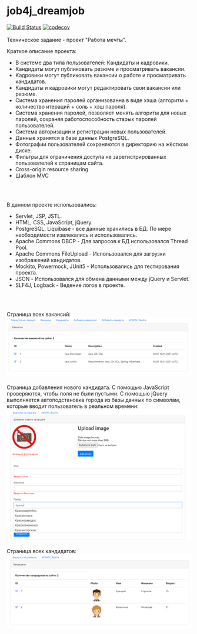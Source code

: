 # job4j_dreamjob
[![Build Status](https://travis-ci.com/VitaliyNasypov/job4j_dreamjob.svg?branch=master)](https://travis-ci.com/VitaliyNasypov/job4j_dreamjob)
[![codecov](https://codecov.io/gh/VitaliyNasypov/job4j_dreamjob/branch/master/graph/badge.svg?token=DA9SAMFJ7T)](https://codecov.io/gh/VitaliyNasypov/job4j_dreamjob)
<br>
<br>
Техническое задание - проект "Работа мечты".

Краткое описание проекта:
- В системе два типа пользователей: Кандидаты и кадровики.
- Кандидаты могут публиковать резюме и просматривать вакансии. 
- Кадровики могут публиковать вакансии о работе и просматривать кандидатов.
- Кандидаты и кадровики могут редактировать свои вакансии или резюме.
- Система хранения паролей организованна в виде хэша (алгоритм + количество итераций + соль + хэш пароля). 
- Система хранения паролей, позволяет менять алгоритм для новых паролей, сохраняя работоспособность старых паролей пользователей.
- Система авторизации и регистрации новых пользователей.
- Данные хранятся в базе данных PostgreSQL. 
- Фотографии пользователей сохраняются в директорию на жёстком диске. 
- Фильтры для ограничения доступа не зарегистрированных пользователей к страницам сайта.
- Cross-origin resource sharing
- Шаблон MVC
<br>
<br>


В данном проекте использовались:
- Servlet, JSP, JSTL.
- HTML, CSS, JavaScript, jQuery.
- PostgreSQL, Liquibase - все данные хранились в БД. По мере необходимости извлекались и использовались.
- Apache Commons DBCP - Для запросов к БД использовался Thread Pool.
- Apache Commons FileUpload - Использовался для загрузки изображений кандидатов.
- Mockito, Powermock, JUnit5 - Использовались для тестирования проекта.
- JSON - Использовался для обмена данными между jQuery и Servlet.
- SLF4J, Logback - Ведение логов в проекте.
<br>
<br>


Страница всех вакансий:
![](image/posts.png)
<br><br>
Страница добавления нового кандидата. С помощью JavaScript проверяются, чтобы поля не были пустыми. С помощью jQuery выполняется автоподстановка города из базы данных по символам, которые вводит пользователь в реальном времени:
![](image/add_candidate.png)
<br><br>
Страница всех кандидатов:
![](image/candidates.png)
